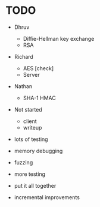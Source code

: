 # TODO

- Dhruv
	- Diffie-Hellman key exchange
	- RSA
- Richard
	- AES [check]
	- Server
- Nathan
	- SHA-1 HMAC
- Not started
	- client
	- writeup

- lots of testing
- memory debugging
- fuzzing
- more testing
- put it all together
- incremental improvements
